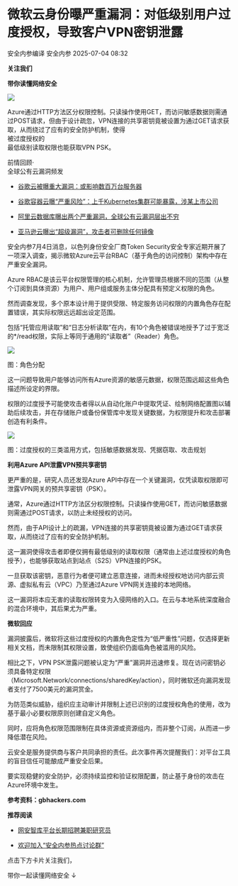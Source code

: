 #  微软云身份曝严重漏洞：对低级别用户过度授权，导致客户VPN密钥泄露  
安全内参编译  安全内参   2025-07-04 08:32  
  
**关注我们**  
  
  
**带你读懂网络安全**  
  
  
![](https://mmbiz.qpic.cn/sz_mmbiz_jpg/FzZb53e8g7vI437xjqWcNyOqqwqLp91PIWOUkeSJhzu6HT2QVMuiaugoC6icsQ5RLzAzjicgywHzBGad8lIpR6w1g/640?wx_fmt=jpeg "")  
  
  
Azure通过HTTP方法区分权限控制。只读操作使用GET，而访问敏感数据则需通过POST请求，但由于设计疏忽，VPN连接的共享密钥竟被设置为通过GET请求获取，从而绕过了应有的安全防护机制，使得  
被过度授权的  
最低级别读取权限也能获取VPN PSK。  
  
  
前情回顾·  
全球公有云漏洞频发  
- [谷歌云被曝重大漏洞：或影响数百万台服务器](https://mp.weixin.qq.com/s?__biz=MzI4NDY2MDMwMw==&mid=2247512642&idx=2&sn=028197550edfd20b6316e7d8e8b1f2e9&scene=21#wechat_redirect)  
  
  
- [谷歌容器云曝“严重风险”：上千Kubernetes集群可能暴露，涉某上市公司](https://mp.weixin.qq.com/s?__biz=MzI4NDY2MDMwMw==&mid=2247510914&idx=1&sn=8d013abfc5e69051f64029a5cf0ae80c&scene=21#wechat_redirect)  
  
  
- [阿里云数据库曝出两个严重漏洞，全球公有云漏洞层出不穷](https://mp.weixin.qq.com/s?__biz=MzI4NDY2MDMwMw==&mid=2247508453&idx=1&sn=9e8fae986be9414269b82315cd57090c&scene=21#wechat_redirect)  
  
  
- [亚马逊云曝出“超级漏洞”，攻击者可删除任何镜像](https://mp.weixin.qq.com/s?__biz=MzI4NDY2MDMwMw==&mid=2247507166&idx=1&sn=655b061acc3015c87c89086486324586&scene=21#wechat_redirect)  
  
  
  
  
安全内参7月4日消息，以色列身份安全厂商Token Security安全专家近期开展了一项深入调查，揭示微软Azure云平台RBAC（基于角色的访问控制）架构中存在严重安全漏洞。  
  
Azure RBAC是该云平台权限管理的核心机制，允许管理员根据不同的范围（从整个订阅到具体资源）为用户、用户组或服务主体分配具有预定义权限的角色。  
  
然而调查发现，多个原本设计用于提供受限、特定服务访问权限的内置角色存在配置错误，其实际权限远远超出设定范围。  
  
包括“托管应用读取”和“日志分析读取”在内，有10个角色被错误地授予了过于宽泛的*/read权限，实际上等同于通用的“读取者”（Reader）角色。  
  
![](https://mmbiz.qpic.cn/sz_mmbiz_png/FzZb53e8g7vE38iaEkrUaY3vMGkJI1iabwHjS1EO2RdM34nlc4rhibzYgKbPAhicZyUSicBHqEa0oXkzy7MfXyh6rcg/640?wx_fmt=png&from=appmsg "")  
  
图：角色分配  
  
这一问题导致用户能够访问所有Azure资源的敏感元数据，权限范围远超这些角色描述所设定的界限。  
  
权限的过度授予可能使攻击者得以从自动化账户中提取凭证、绘制网络配置图以辅助后续攻击，并在存储账户或备份保管库中发现关键数据，为权限提升和攻击部署创造有利条件。  
  
![](https://mmbiz.qpic.cn/sz_mmbiz_jpg/FzZb53e8g7vE38iaEkrUaY3vMGkJI1iabwWdcKhvBB7wGY9VONUvC2u5DyF4PotCzSZLyxY21c9FkRULRYSfOxLg/640?wx_fmt=webp&from=appmsg "")  
  
图：过度授权的三类滥用方式，包括敏感数据发现、凭据窃取、攻击规划  
  
  
**利用Azure API泄露VPN预共享密钥**  
  
  
更严重的是，研究人员还发现Azure API中存在一个关键漏洞，仅凭读取权限即可泄露VPN网关的预共享密钥（PSK）。  
  
通常，Azure通过HTTP方法区分权限控制。只读操作使用GET，而访问敏感数据则需通过POST请求，以防止未经授权的访问。  
  
然而，由于API设计上的疏漏，VPN连接的共享密钥竟被设置为通过GET请求获取，从而绕过了应有的安全防护机制。  
  
这一漏洞使得攻击者即便仅拥有最低级别的读取权限（通常由上述过度授权的角色授予），也能够获取站点到站点（S2S）VPN连接的PSK。  
  
一旦获取该密钥，恶意行为者便可建立恶意连接，进而未经授权地访问内部云资源、虚拟私有云（VPC）乃至通过Azure VPN网关连接的本地网络。  
  
这一漏洞将本应无害的读取权限转变为入侵网络的入口。在云与本地系统深度融合的混合环境中，其后果尤为严重。  
  
  
**微软回应**  
  
  
漏洞披露后，微软将这些过度授权的内置角色定性为“低严重性”问题，仅选择更新相关文档，而未限制其权限设置，致使组织仍面临角色被滥用的风险。  
  
相比之下，VPN PSK泄露问题被认定为“严重”漏洞并迅速修复。现在访问密钥必须具备特定权限  
（Microsoft.Network/connections/sharedKey/action），同时微软还向漏洞发现者支付了7500美元的漏洞赏金。  
  
为防范类似威胁，组织应主动审计并限制上述已识别的过度授权角色的使用，改为基于最小必要权限原则创建自定义角色。  
  
同时，应将角色权限范围限制在具体资源或资源组内，而非整个订阅，从而进一步降低潜在风险。  
  
云安全是服务提供商与客户共同承担的责任。此次事件再次提醒我们：对平台工具的盲目信任可能酿成严重安全后果。  
  
要实现稳健的安全防护，必须持续监控和验证权限配置，防止基于身份的攻击在Azure环境中发生。  
  
  
**参考资料：gbhackers.com**  
  
  
**推荐阅读**  
- [网安智库平台长期招聘兼职研究员](http://mp.weixin.qq.com/s?__biz=MzI4NDY2MDMwMw==&mid=2247499450&idx=2&sn=2da3ca2e0b4d4f9f56ea7f7579afc378&chksm=ebfab99adc8d308c3ba6e7a74bd41beadf39f1b0e38a39f7235db4c305c06caa49ff63a0cc1d&scene=21#wechat_redirect)  
  
  
- [欢迎加入“安全内参热点讨论群”](https://mp.weixin.qq.com/s?__biz=MzI4NDY2MDMwMw==&mid=2247501251&idx=1&sn=8b6ebecbe80c1c72317948494f87b489&chksm=ebfa82e3dc8d0bf595d039e75b446e14ab96bf63cf8ffc5d553b58248dde3424fb18e6947440&token=525430415&lang=zh_CN&scene=21#wechat_redirect)  
  
  
  
  
  
  
  
  
点击下方卡片关注我们，  
  
带你一起读懂网络安全 ↓  
  
  
  
  

